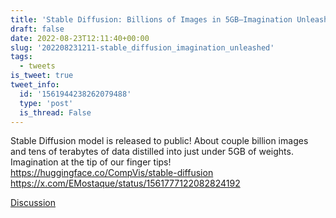 ```yaml
---
title: 'Stable Diffusion: Billions of Images in 5GB—Imagination Unleashed!'
draft: false
date: 2022-08-23T12:11:40+00:00
slug: '202208231211-stable_diffusion_imagination_unleashed'
tags:
  - tweets
is_tweet: true
tweet_info:
  id: '1561944238262079488'
  type: 'post'
  is_thread: False
---
```




Stable Diffusion model is released to public! About couple billion images and tens of terabytes of data distilled into just under 5GB of weights. Imagination at the tip of our finger tips! <https://huggingface.co/CompVis/stable-diffusion> <https://x.com/EMostaque/status/1561777122082824192>

[Discussion](https://x.com/sytelus/status/1561944238262079488)
